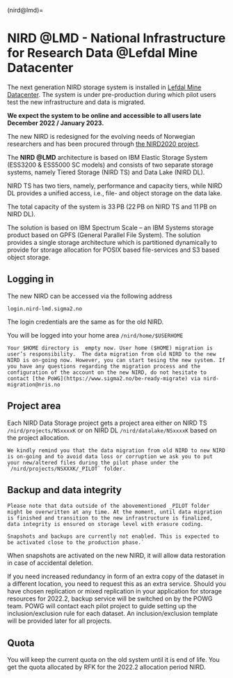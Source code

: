 (nird@lmd)=


# NIRD @LMD - National Infrastructure for Research Data @Lefdal Mine Datacenter

The next generation NIRD storage system is installed in [Lefdal Mine Datacenter](https://www.sigma2.no/data-centre-facility). The system is under pre-production during which pilot users test the new infrastructure and data is migrated. 

**We expect the system to be online and accessible to all users late December 2022 / January 2023.**

The new NIRD  is redesigned for the evolving needs of Norwegian researchers and has been procured through [the NIRD2020 project](https://www.sigma2.no/procurement-project-nird2020).


The **NIRD @LMD** architecture is based on IBM Elastic Storage System (ESS3200 & ESS5000 SC models) and consists of two separate storage systems, namely Tiered Storage (NIRD TS) and Data Lake (NIRD DL).

NIRD TS has two tiers, namely, performance and capacity tiers, while NIRD DL provides a unified access, i.e., file- and object storage on the data lake.

The total capacity of the system is 33 PB (22 PB on NIRD TS and 11 PB on NIRD DL).

The solution is based on IBM Spectrum Scale – an IBM Systems storage product based on GPFS (General Parallel File System). The solution provides a single storage architecture which is partitioned dynamically to provide for storage allocation for POSIX based file-services and S3 based object storage.


## Logging in 

The new NIRD can be accessed via the following address

```console
login.nird-lmd.sigma2.no
```

The login credentials are the same as for the old NIRD.

You will be logged into your home area `/nird/home/$USERHOME`

```{note}
Your $HOME directory is  empty now. User home ($HOME) migration is user’s responsibility.  The data migration from old NIRD to the new NIRD is on-going now. However, you can start tesing the new system. If you have any questions regarding the migration process and the configuration of the account on the new NIRD, do not hesitate to contact [the PoWG](https://www.sigma2.no/be-ready-migrate) via nird-migration@nris.no
```

## Project area

Each NIRD Data Storage project gets a project area either on NIRD TS `/nird/projects/NSxxxxK` or on NIRD DL `/nird/datalake/NSxxxxK` based on the project allocation.

```{note}
We kindly remind you that the data migration from old NIRD to new NIRD is on-going and to avoid data loss or corruption we ask you to put your new/altered files during the pilot phase under the `/nird/projects/NSXXXK/_PILOT` folder.
```

## Backup and data integrity

```{warning}
Please note that data outside of the abovementioned _PILOT folder might be overwritten at any time. At the moment, until data migration is finished and transition to the new infrastructure is finalized, data integrity is ensured on storage level with erasure coding. 

Snapshots and backups are currently not enabled. This is expected to be activated close to the production phase.`
```

When snapshots are activated on the new NIRD, it will allow data restoration in case of accidental deletion.

If you need increased redundancy in form of an extra copy of the dataset in a different location, you need to request this as an extra service. Should you have chosen replication or mixed replication in your application for storage resources for 2022.2, backup service will be switched on by the POWG team. POWG will contact each pilot project to guide setting up the inclusion/exclusion rule for each dataset. An inclusion/exclusion template will be provided later for all projects.

## Quota 

You will keep the current quota on the old system until it is end of life. 
You get the quota allocated by RFK for the 2022.2 allocation period NIRD.
